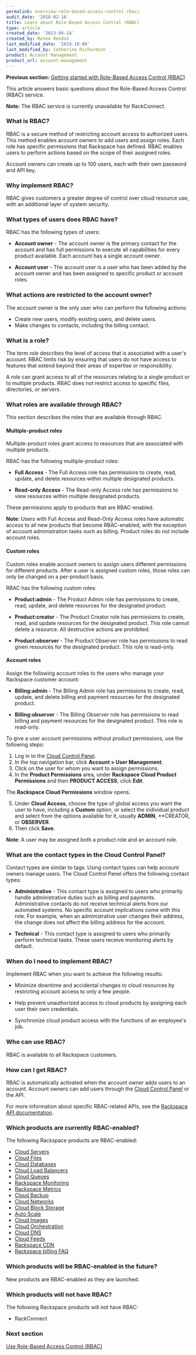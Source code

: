 ```yaml
---
permalink: overview-role-based-access-control-rbac/
audit_date: '2018-02-16'
title: Learn about Role-Based Access Control (RBAC)
type: article
created_date: '2013-04-14'
created_by: Renee Rendon
last_modified_date: '2019-10-08'
last_modified_by: Catherine Richardson
product: Account Management
product_url: account-management
---
```


**Previous section:** [Getting started with Role-Based Access Control
(RBAC)](/how-to/getting-started-with-role-based-access-control-rbac)

This article answers basic questions about the Role-Based Access Control
(RBAC) service.

**Note:** The RBAC service is currently unavailable for RackConnect.

### What is RBAC?

RBAC is a secure method of restricting account access to authorized
users. This method enables account owners to add users and assign roles.
Each role has specific permissions that Rackspace has defined.
RBAC enables users to perform actions based on the scope of their
assigned roles.

Account owners can create up to 100 users, each with
their own password and API key.

### Why implement RBAC?

RBAC gives customers a greater degree of control over cloud resource use,
with an additional layer of system security.

### What types of users does RBAC have?

RBAC has the following types of users:

-   **Account owner** - The account owner is the primary contact for the
    account and has full permissions to execute all capabilities for
    every product available. Each account has a single account owner.

-   **Account user** - The account user is a user who has been added by
    the account owner and has been assigned to specific product or
    account roles.

### What actions are restricted to the account owner?

The account owner is the only user who can perform the following actions:

-   Create new users, modify existing users, and delete users.
-   Make changes to contacts, including the billing contact.

### What is a role?

The term *role* describes the level of access that is associated with a user's
account. RBAC limits risk by ensuring that users do not have access to
features that extend beyond their areas of expertise or responsibility.

A role can grant access to all of the resources relating to a single product
or to multiple products. RBAC does not restrict access to specific files,
directories, or servers.

### What roles are available through RBAC?

This section describes the roles that are available through RBAC.

#### Multiple-product roles

Multiple-product roles grant access to resources that are associated with
multiple products.

RBAC has the following multiple-product roles:

-   **Full Access** - The Full Access role has permissions to
    create, read, update, and delete resources within multiple
    designated products.

-   **Read-only Access** - The Read-only Access role has permissions to
    view resources within multiple designated products.

These permissions apply to products that are RBAC-enabled.

**Note**: Users with Full Access and Read-Only Access roles have
automatic access to all new products that become RBAC-enabled, with the
exception of account administration tasks such as billing. Product roles
do not include account roles.

#### Custom roles

Custom roles enable account owners to assign users different permissions for
different products. After a user is assigned custom roles, those roles can
only be changed on a per-product basis.

RBAC has the following custom roles:

-   **Product:admin** - The Product Admin role has permissions to
    create, read, update, and delete resources for the designated
    product.

-   **Product:creator** - The Product Creator role has permissions to
    create, read, and update resources for the designated product. This
    role cannot delete a resource. All destructive actions are prohibited.

-   **Product:observer** - The Product Observer role has permissions to
    read given resources for the designated product. This role is read-only.

#### Account roles

Assign the following account roles to the users who manage your Rackspace
customer account:

-   **Billing:admin** - The Billing Admin role has
    permissions to create, read, update, and delete billing and
    payment resources for the designated product.

-   **Billing:observer** - The Billing Observer role has
    permissions to read billing and payment resources for the
    designated product. This role is read-only.

To give a user account permissions without product permissions, use the
following steps:

1. Log in to the [Cloud Control Panel](https://login.rackspace.com).
2. In the top navigation bar, click **Account > User Management**.
3. Click on the user for whom you want to assign permissions.
4. In the **Product Permissions** area, under **Rackspace Cloud Product
   Permissions** and then **PRODUCT ACCESS**, click **Edit**.

The **Rackspace Cloud Permissions** window opens.

5. Under **Cloud Access**, choose the type of global access you want the 
   user to have, including a **Custom** option, or select the individual
   product and select from the options available for it, usually **ADMIN**,
   **CREATOR, or **OBSERVER**.
6. Then click **Save**.

**Note**: A user may be assigned both a product role and an account role.

### What are the contact types in the Cloud Control Panel?

Contact types are similar to tags. Using contact types can help account owners
manage users. The Cloud Control Panel offers the following contact types:

-   **Administrative** - This contact type is assigned to users who
    primarily handle administrative duties such as billing
    and payments. Administrative contacts do not receive technical
    alerts from our automated systems. No specific account implications
    come with this role. For example, when an administrative user changes
    their address, the change does not affect the billing address for the
    account.

-   **Technical** - This contact type is assigned to users who
    primarily perform technical tasks. These users receive monitoring
    alerts by default.

### When do I need to implement RBAC?

Implement RBAC when you want to achieve the following results:

-   Minimize downtime and accidental changes to cloud resources by restricting
    account access to only a few people.

-   Help prevent unauthorized access to cloud products by assigning each user
    their own credentials.

-   Synchronize cloud product access with the functions of an employee's job.

### Who can use RBAC?

RBAC is available to all Rackspace customers.

### How can I get RBAC?

RBAC is automatically activated when the account owner adds users to an
account. Account owners can add users through the
[Cloud Control Panel](https://login.rackspace.com/) or the API.

For more information about specific RBAC-related APIs, see the [Rackspace
API documentation](https://developer.rackspace.com/docs/).

### Which products are currently RBAC-enabled?

The following Rackspace products are RBAC-enabled:

-   [Cloud Servers](/how-to/cloud-servers)
-   [Cloud Files](/how-to/cloud-files)
-   [Cloud Databases](/how-to/cloud-databases)
-   [Cloud Load Balancers](/how-to/cloud-load-balancers)
-   [Cloud Queues](/how-to/cloud-queues)
-   [Rackspace Monitoring](/how-to/rackspace-monitoring)
-   [Rackspace Metrics](/how-to/rackspace-metrics)
-   [Cloud Backup](/how-to/cloud-backup)
-   [Cloud Networks](/how-to/cloud-networks)
-   [Cloud Block Storage](/how-to/cloud-block-storage)
-   [Auto Scale](/how-to/rackspace-auto-scale)
-   [Cloud Images](/how-to/cloud-images)
-   [Cloud Orchestration](/how-to/cloud-orchestration)
-   [Cloud DNS](/how-to/cloud-dns)
-   [Cloud Feeds](/how-to/cloud-feeds-overview)
-   [Rackspace CDN](/how-to/rackspace-cdn)
-   [Rackspace billing FAQ](/how-to/rackspace-billing-faq)

### Which products will be RBAC-enabled in the future?

New products are RBAC-enabled as they are launched.

### Which products will not have RBAC?

The following Rackspace products will not have RBAC:

-   RackConnect

### Next section

[Use Role-Based Access Control
(RBAC)](/how-to/managing-role-based-access-control-rbac)
